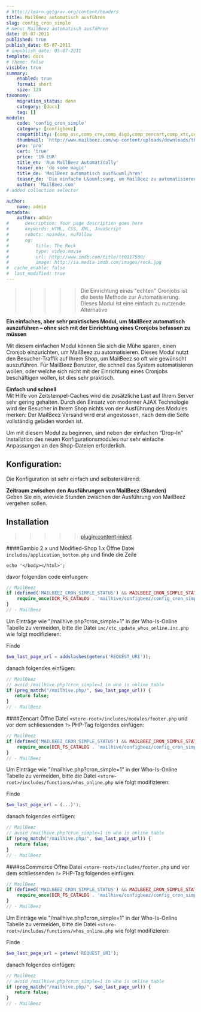 ```yaml
---
# http://learn.getgrav.org/content/headers
title: MailBeez automatisch ausführen
slug: config_cron_simple
# menu: MailBeez automatisch ausführen
date: 05-07-2011
published: true
publish_date: 05-07-2011
# unpublish_date: 05-07-2011
template: docs
# theme: false
visible: true
summary:
    enabled: true
    format: short
    size: 128
taxonomy:
    migration_status: done
    category: [docs]
    tag: []
module:
    code: 'config_cron_simple'
    category: [configbeez]
    compatiblity: [comp_osc,comp_cre,comp_digi,comp_zencart,comp_xtc,comp_gambio]
    thumbnail: 'http://www.mailbeez.com/wp-content/uploads/downloads/thumbnails/2011/08/icon_cron_32.png'
    pro: 'pro'
    cert: 'true'
    price: '19 EUR'
    title_en: 'Run MailBeez Automatically'
    teaser_en: 'do some magic'
    title_de: 'MailBeez automatisch ausf&uuml;hren'
    teaser_de: 'Die einfache L&ouml;sung, um MailBeez zu automatisieren'
    author: 'MailBeez.com'
# added collection selector

author:
    name: admin
metadata:
    author: admin
#      description: Your page description goes here
#      keywords: HTML, CSS, XML, JavaScript
#      robots: noindex, nofollow
#      og:
#          title: The Rock
#          type: video.movie
#          url: http://www.imdb.com/title/tt0117500/
#          image: http://ia.media-imdb.com/images/rock.jpg
#  cache_enable: false
#  last_modified: true
---
```


>>>>>Die Einrichtung eines "echten" Cronjobs ist die beste Methode zur Automatisierung. Dieses Modul ist eine einfach zu nutzende Alternative


**Ein einfaches, aber sehr praktisches Modul, um MailBeez automatisch auszuführen – ohne sich mit der Einrichtung eines Cronjobs befassen zu müssen**

Mit diesem einfachen Modul können Sie sich die Mühe sparen, einen Cronjob einzurichten, um MailBeez zu automatisieren. Dieses Modul nutzt den Besucher-Traffik auf Ihrem Shop, um MailBeez so oft wie gewünscht auszuführen. Für MailBeez Benutzer, die schnell das System automatisieren wollen, oder welche sich nicht mit der Einrichtung eines Cronjobs beschäftigen wollen, ist dies sehr praktisch.

**Einfach und schnell**  
 Mit Hilfe von Zeitstempel-Caches wird die zusätzliche Last auf Ihrem Server sehr gering gehalten. Durch den Einsatz von moderner AJAX Technologie wird der Besucher in Ihrem Shop nichts von der Ausführung des Modules merken: Der MailBeez Versand wird erst angestossen, nach dem die Seite vollständig geladen worden ist.

Um mit diesem Modul zu beginnen, sind neben der einfachen “Drop-In” Installation des neuen Konfigurationsmodules nur sehr einfache Anpassungen an den Shop-Dateien erforderlich.

## Konfiguration:

Die Konfiguration ist sehr einfach und selbsterklärend:

**Zeitraum zwischen den Ausführungen von MailBeez (Stunden)**  
 Geben Sie ein, wieviele Stunden zwischen der Ausführung von MailBeez vergehen sollen.


## Installation

>>>>>[plugin:content-inject](/content_blocks/hint_preintegration)


####Gambio 2.x und Modified-Shop 1.x
Öffne Datei `includes/application_bottom.php` und finde die Zeile 

`echo '</body></html>';`

davor folgenden code einfuegen:
```php
// MailBeez
if (defined('MAILBEEZ_CRON_SIMPLE_STATUS') && MAILBEEZ_CRON_SIMPLE_STATUS == 'True') {
    require_once(DIR_FS_CATALOG . 'mailhive/configbeez/config_cron_simple/includes/cron_simple_inc.php');
}
// - MailBeez
```

Um Einträge wie "/mailhive.php?cron_simple=1" in der Who-Is-Online Tabelle zu vermeiden, bitte die Datei `inc/xtc_update_whos_online.inc.php` wie folgt modifizieren:

Finde

```php
$wo_last_page_url = addslashes(getenv('REQUEST_URI'));
```

danach folgendes einfügen:

```php
// MailBeez
// avoid /mailhive.php?cron_simple=1 in who is online table
if (preg_match("/mailhive.php/", $wo_last_page_url)) {
   return false;
}
// - MailBeez
```


####Zencart
Öffne Datei  `<store-root>/includes/modules/footer.php` und vor dem schliessenden `?>` PHP-Tag folgendes einfügen:

```PHP
// MailBeez
if (defined('MAILBEEZ_CRON_SIMPLE_STATUS') && MAILBEEZ_CRON_SIMPLE_STATUS == 'True') {
    require_once(DIR_FS_CATALOG . 'mailhive/configbeez/config_cron_simple/includes/cron_simple_inc.php');
}
// - MailBeez

```
Um Einträge wie "/mailhive.php?cron_simple=1" in der Who-Is-Online Tabelle zu vermeiden, bitte die Datei `<store-root>/includes/functions/whos_online.php` wie folgt modifizieren:


Finde

```php
$wo_last_page_url = (...)');
```

danach folgendes einfügen:

```php
// MailBeez
// avoid /mailhive.php?cron_simple=1 in who is online table
if (preg_match("/mailhive.php/", $wo_last_page_url)) {
   return false;
}
// - MailBeez
``` 


####osCommerce
Öffne Datei `<store-root>/includes/footer.php` und vor dem schliessenden `?>` PHP-Tag folgendes einfügen:

```PHP
// MailBeez
if (defined('MAILBEEZ_CRON_SIMPLE_STATUS') && MAILBEEZ_CRON_SIMPLE_STATUS == 'True') {
    require_once(DIR_FS_CATALOG . 'mailhive/configbeez/config_cron_simple/includes/cron_simple_inc.php');
}
// - MailBeez

```
Um Einträge wie "/mailhive.php?cron_simple=1" in der Who-Is-Online Tabelle zu vermeiden, bitte die Datei  `<store-root>/includes/functions/whos_online.php` wie folgt modifizieren:


Finde
```php
$wo_last_page_url = getenv('REQUEST_URI');
```

danach folgendes einfügen:

```php
// MailBeez
// avoid /mailhive.php?cron_simple=1 in who is online table
if (preg_match("/mailhive.php/", $wo_last_page_url)) {
   return false;
}
// - MailBeez
``` 



